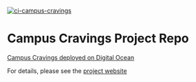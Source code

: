[![ci-campus-cravings](https://github.com/campuscravings/campus-cravings/actions/workflows/ci.yml/badge.svg)](https://github.com/campuscravings/campus-cravings/actions/workflows/ci.yml)
# Campus Cravings Project Repo
[Campus Cravings deployed on Digital Ocean](https://campus-cravings.site/)

For details, please see the [project website](https://campuscravings.github.io/)
